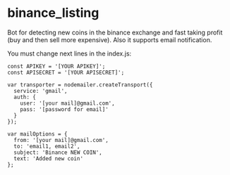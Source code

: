 # binance_listing

Bot for detecting new coins in the binance exchange and fast taking profit (buy and then sell more expensive). Also it supports email notification.

You must change next lines in the index.js:
```
const APIKEY = '[YOUR APIKEY]';
const APISECRET = '[YOUR APISECRET]';

var transporter = nodemailer.createTransport({
  service: 'gmail',
  auth: {
    user: '[your mail]@gmail.com',
    pass: '[password for email]'
  }
});

var mailOptions = {
  from: '[your mail]@gmail.com',
  to: 'email1, email2',
  subject: 'Binance NEW COIN',
  text: 'Added new coin'
};

```
